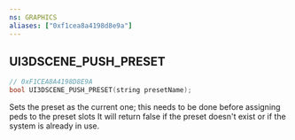 ```yaml
---
ns: GRAPHICS
aliases: ["0xf1cea8a4198d8e9a"]
---
```

## UI3DSCENE_PUSH_PRESET

```c
// 0xF1CEA8A4198D8E9A
bool UI3DSCENE_PUSH_PRESET(string presetName);
```

Sets the preset as the current one; this needs to be done before assigning peds to the preset slots It will return false if the preset doesn't exist or if the system is already in use.

